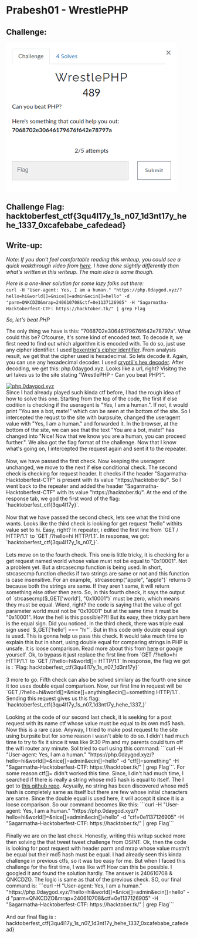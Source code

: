 #  Prabesh01 - WrestlePHP

## Challenge:

<a href="https://hacktober.tk/challenges#WrestlePHP-24">
<img align="center" alt="Challenge" src="Prabesh01/challenge.png" /></a>

## Challenge Flag: hacktoberfest_ctf{3qu4l17y_1s_n07_1d3nt17y_hehe_1337_0xcafebabe_cafedead}

## Write-up:

_Note: If you don't feel comfortable reading this writeup, you could see a quick walkthrough video from <a href="https://drive.google.com/file/d/1uGB1zKwtaMVDblpu9r9a5svLzB7liQGS/view?usp=sharing">here</a>. I have done slightly differently than what's written in this writeup. The main idea is same though._

_Here is a one-liner solution for some lazy folks out there:_ </br>
```curl -H "User-agent: Yes, I am a human." "https://php.0daygod.xyz/?hello=hi&world[]=&nice[]=admin&ecin[]=hello" -d "parm=QNKCDZO&mrap=240610708&ctf=0e1137126905" -H "Sagarmatha-Hacktoberfest-CTF: https://hacktober.tk/" | grep Flag```

_So, let's beat PHP_

The only thing we have is this: "7068702e30646179676f642e78797a". What could this be? Ofcourse, it's some kind of encoded text. To decode it, we first need to find out which algorithm it is encoded with. To do so, just use any cipher identifier. I used <a href="https://www.boxentriq.com/code-breaking/cipher-identifier">boxentriq's cipher identifier</a>. From analysis result, we get that the cipher used is hexadecimal. So lets decode it. Again, you can use any hexadecimal decoder. I used <a href="https://cryptii.com/pipes/hex-decoder">cryptii's hex decoder</a>. After decoding, we get this: php.0daygod.xyz.
Looks like a url, right? Visitng the url takes us to the site stating "WrestlePHP - Can you beat PHP?". 

<a href="https://php.0daygod.xyz/">
<img alt="php.0daygod.xyz" src="Prabesh01/0daygod.png" /></a>
<br>
Since I had already played such kinda ctf before, I had the rough idea of how to solve this one. Starting from the top of the code, the first if else codition is checking if the useragent is "Yes, I am a human.". If not, it would print "You are a bot, mate!" which can be seen at the bottom of the site. So I intercepted the requst to the site with burpsuite, changed the useragent value with "Yes, I am a human." and forwarded it. In the browser, at the bottom of the site, we can see that the text "You are a bot, mate!" has changed into "Nice! Now that we know you are a human, you can proceed further.". We also got the flag format of the challenge. Now that I know what's going on, I intercepted the request again and sent it to the repeater. 
<br><br>
Now, we have passed the first check. Now keeping the useragent unchanged, we move to the next if else conditional check. The second check is checking for request header. It checks if the header "Sagarmatha-Hacktoberfest-CTF" is present with its value "https://hacktober.tk/". So I went back to the repeater and added the header "Sagarmatha-Hacktoberfest-CTF" with its value "https://hacktober.tk/". At the end of the response tab, we god the first word of the flag: `hacktoberfest_ctf{3qu4l17y}`.
<br><br>
Now that we have passed the second check, lets see what the third one wants. Looks like the third check is looking for get request "hello" withits value set to hi. Easy, right? In repeater, i edited the first line from `GET / HTTP/1.1` to `GET /?hello=hi HTTP/1.1`. In response, we got: `hacktoberfest_ctf{3qu4l17y_1s_n07_}`. 
<br><br>
Lets move on to the fourth check. This one is little tricky, it is checking for a get request named world whose value must not be equal to "0x10001". Not a problem yet. But a strcasecmp function is being used. In short, strcasecmp function checks if two strings are same or not  and this function is case insensitive. For an example, `strcasecmp("apple", "apple")` returns 0 because both the strings are same. If they aren't same, it will return something else other then zero. So, in this fourth check, it says the output of `strcasecmp($_GET['world'], "0x10001")` must be zero, which means they must be equal. Wierd, right? the code is saying that the value of get parameter world must not be "0x10001" but at the same time it must be "0x10001". How the hell is this possible??!! But its easy, thee tricky part here is the equal sign. Did you noticed, in the third check, there was triple eual sign used `$_GET['hello'] === "hi"`. But in this code only double equal sign is used. This is gonna help us pass this check. It would take much time to explain this but in short, using double equal for comparing strings in PHP is unsafe. It is loose comparison. Read more about this from <a href="https://www.netsparker.com/blog/web-security/type-juggling-authentication-bypass-cms-made-simple">here</a> or google yourself. Ok, to bypass it just replace the first line from `GET /?hello=hi HTTP/1.1` to `GET /?hello=hi&world[]= HTTP/1.1`
In response, the flag we got is : `Flag: hacktoberfest_ctf{3qu4l17y_1s_n07_1d3nt17y}`
<br><br>
3 more to go. Fifth check can also be solved similary as the fourth one since it too uses double equal comparison. Now, our first line in request will be `GET /?hello=hi&world[]=&nice[]=anything&ecin[]=something HTTP/1.1`. Sending this request gives us this flag: `hacktoberfest_ctf{3qu4l17y_1s_n07_1d3nt17y_hehe_1337_}`
<br><br>
Looking at the code of our second last check, it is seeking for a post request with its name ctf whose value must be equal to its own md5 hash. Now this is a rare case. Anyway, I tried to make post  request to the site using burpsite but for some reason i wasn't able to do so. I didn't had much time to try to fix it since it was like 9:30 Pm and my parents could turn off the wifi router any minute. SoI tried to curl using this command: ```curl -H "User-agent: Yes, I am a human." "https://php.0daygod.xyz/?hello=hi&world[]=&nice[]=admin&ecin[]=hello" -d "ctf[]=something" -H "Sagarmatha-Hacktoberfest-CTF: https://hacktober.tk/" | grep Flag```. For some reason ctf[]= didn't worked this time. Since, I din't had much time, I searched if there is really a string whose md5 hash is equal to itself. The I got to <a href="https://github.com/ryanking13/ctf-cheatsheet/blob/master/Cryptography/Useful_Hashes.md">this github repo</a>. Acyually, no string has been discovered whose md5 hash is completely same as itself but there are few whose initial characters are same. Since the double equal is used here, it will accept it since it is a loose comparison.  So our command becomes like this:
```curl -H "User-agent: Yes, I am a human." "https://php.0daygod.xyz/?hello=hi&world[]=&nice[]=admin&ecin[]=hello" -d "ctf=0e1137126905" -H "Sagarmatha-Hacktoberfest-CTF: https://hacktober.tk/" | grep Flag```
<br><br>
Finally we are on the last check. Honestly, writing this writup sucked more then solving the that tweet tweet challenge from OSINT. Ok, then the code is looking for post request with header parm and mrap whose value mustn't be equal but their md5 hash must be equal. I had already seen this kinda challenge in previous ctfs, so it was too easy for me. But when I faced this challenge for the first time, I was like wtf! How can this be possible. I googled it and found the solution hardly. The answer is 240610708 & QNKCDZO. The logic is same as that of the previous check. SO, our final command is: 
```curl -H "User-agent: Yes, I am a human." "https://php.0daygod.xyz/?hello=hi&world[]=&nice[]=admin&ecin[]=hello" -d "parm=QNKCDZO&mrap=240610708&ctf=0e1137126905" -H "Sagarmatha-Hacktoberfest-CTF: https://hacktober.tk/" | grep Flag```
<br><br>
And our final flag is : hacktoberfest_ctf{3qu4l17y_1s_n07_1d3nt17y_hehe_1337_0xcafebabe_cafedead}

